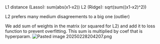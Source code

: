 L1 distance (Lasso): sum(abs(x1-x2))
L2 (Ridge): sqrt(sum((x1-x2)^2))

L2 prefers many medium disagreements to a big one (outlier)

We add sum of weights in the matrix (or squared for L2) and add it to loss function to prevent overfitting. This sum is multiplied by coef that is hyperparam.
![Pasted image 20250228204207.png](../../../../attachments/Pasted%20image%2020250228204207.png)
